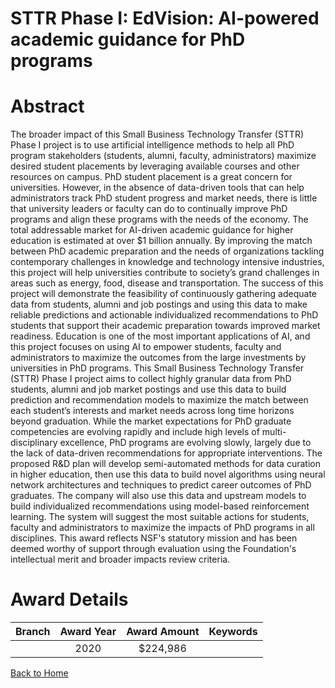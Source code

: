 
STTR Phase I: EdVision: AI-powered academic guidance for PhD programs
=====================================================================

# Abstract


The broader impact of this Small Business Technology Transfer (STTR) Phase I project is to use artificial intelligence methods to help all PhD program stakeholders (students, alumni, faculty, administrators) maximize desired student placements by leveraging available courses and other resources on campus. PhD student placement is a great concern for universities. However, in the absence of data-driven tools that can help administrators track PhD student progress and market needs, there is little that university leaders or faculty can do to continually improve PhD programs and align these programs with the needs of the economy. The total addressable market for AI-driven academic guidance for higher education is estimated at over $1 billion annually. By improving the match between PhD academic preparation and the needs of organizations tackling contemporary challenges in knowledge and technology intensive industries, this project will help universities contribute to society’s grand challenges in areas such as energy, food, disease and transportation. The success of this project will demonstrate the feasibility of continuously gathering adequate data from students, alumni and job postings and using this data to make reliable predictions and actionable individualized recommendations to PhD students that support their academic preparation towards improved market readiness. Education is one of the most important applications of AI, and this project focuses on using AI to empower students, faculty and administrators to maximize the outcomes from the large investments by universities in PhD programs. This Small Business Technology Transfer (STTR) Phase I project aims to collect highly granular data from PhD students, alumni and job market postings and use this data to build prediction and recommendation models to maximize the match between each student’s interests and market needs across long time horizons beyond graduation. While the market expectations for PhD graduate competencies are evolving rapidly and include high levels of multi-disciplinary excellence, PhD programs are evolving slowly, largely due to the lack of data-driven recommendations for appropriate interventions. The proposed R&D plan will develop semi-automated methods for data curation in higher education, then use this data to build novel algorithms using neural network architectures and techniques to predict career outcomes of PhD graduates. The company will also use this data and upstream models to build individualized recommendations using model-based reinforcement learning. The system will suggest the most suitable actions for students, faculty and administrators to maximize the impacts of PhD programs in all disciplines. This award reflects NSF's statutory mission and has been deemed worthy of support through evaluation using the Foundation's intellectual merit and broader impacts review criteria.  

# Award Details

|Branch|Award Year|Award Amount|Keywords|
| :---: | :---: | :---: | :---: |
||2020|$224,986||
  
  


[Back to Home](https://github.com/chrischow/dod_sbir_awards/JT/#617)
